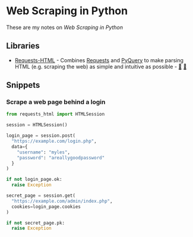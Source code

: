 # Web Scraping in Python

These are my notes on <dfn>Web Scraping in Python</dfn>

## Libraries

-   [Requests-HTML][1] - Combines [Requests][2] and [PyQuery][3] to make parsing HTML (e.g. scraping the web) as simple and intuitive as possible - [:octopus:][4] [:snake:][5]

## Snippets

### Scrape a web page behind a login

```python
from requests_html import HTMLSession

session = HTMLSession()

login_page = session.post(
  "https://example.com/login.php",
  data={
    "username": "myles",
    "password": "areallygoodpassword"
  }
)

if not login_page.ok:
  raise Exception

secret_page = session.get(
  "https://example.com/admin/index.php",
  cookies=login_page.cookies
)

if not secret_page.pk:
  raise Exception
```

[1]: https://html.python-requests.org/ "HTML Parsing for Humans"

[2]: https://python-requests.org/

[3]: https://pythonhosted.org/pyquery/

[4]: https://github.com/kennethreitz/requests-html "Requests-HTML on GitHub"

[5]: https://pypi.org/project/requests-html/ "Requests-HTML on PyPi"
